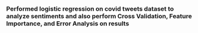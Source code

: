 ### Performed logistic regression on covid tweets dataset to analyze sentiments and also perform Cross Validation, Feature Importance, and Error Analysis on results
